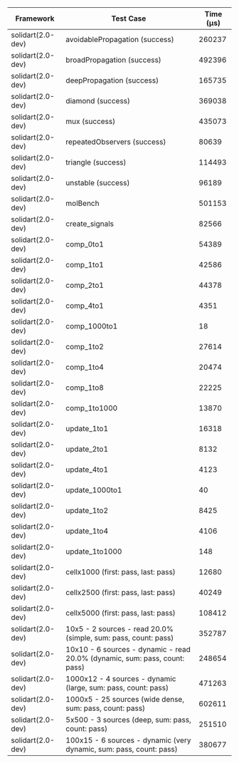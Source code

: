 | Framework | Test Case | Time (μs) |
| --- | --- | --- |
| solidart(2.0-dev) | avoidablePropagation (success) | 260237 |
| solidart(2.0-dev) | broadPropagation (success) | 492396 |
| solidart(2.0-dev) | deepPropagation (success) | 165735 |
| solidart(2.0-dev) | diamond (success) | 369038 |
| solidart(2.0-dev) | mux (success) | 435073 |
| solidart(2.0-dev) | repeatedObservers (success) | 80639 |
| solidart(2.0-dev) | triangle (success) | 114493 |
| solidart(2.0-dev) | unstable (success) | 96189 |
| solidart(2.0-dev) | molBench | 501153 |
| solidart(2.0-dev) | create_signals | 82566 |
| solidart(2.0-dev) | comp_0to1 | 54389 |
| solidart(2.0-dev) | comp_1to1 | 42586 |
| solidart(2.0-dev) | comp_2to1 | 44378 |
| solidart(2.0-dev) | comp_4to1 | 4351 |
| solidart(2.0-dev) | comp_1000to1 | 18 |
| solidart(2.0-dev) | comp_1to2 | 27614 |
| solidart(2.0-dev) | comp_1to4 | 20474 |
| solidart(2.0-dev) | comp_1to8 | 22225 |
| solidart(2.0-dev) | comp_1to1000 | 13870 |
| solidart(2.0-dev) | update_1to1 | 16318 |
| solidart(2.0-dev) | update_2to1 | 8132 |
| solidart(2.0-dev) | update_4to1 | 4123 |
| solidart(2.0-dev) | update_1000to1 | 40 |
| solidart(2.0-dev) | update_1to2 | 8425 |
| solidart(2.0-dev) | update_1to4 | 4106 |
| solidart(2.0-dev) | update_1to1000 | 148 |
| solidart(2.0-dev) | cellx1000 (first: pass, last: pass) | 12680 |
| solidart(2.0-dev) | cellx2500 (first: pass, last: pass) | 40249 |
| solidart(2.0-dev) | cellx5000 (first: pass, last: pass) | 108412 |
| solidart(2.0-dev) | 10x5 - 2 sources - read 20.0% (simple, sum: pass, count: pass) | 352787 |
| solidart(2.0-dev) | 10x10 - 6 sources - dynamic - read 20.0% (dynamic, sum: pass, count: pass) | 248654 |
| solidart(2.0-dev) | 1000x12 - 4 sources - dynamic (large, sum: pass, count: pass) | 471263 |
| solidart(2.0-dev) | 1000x5 - 25 sources (wide dense, sum: pass, count: pass) | 602611 |
| solidart(2.0-dev) | 5x500 - 3 sources (deep, sum: pass, count: pass) | 251510 |
| solidart(2.0-dev) | 100x15 - 6 sources - dynamic (very dynamic, sum: pass, count: pass) | 380677 |
